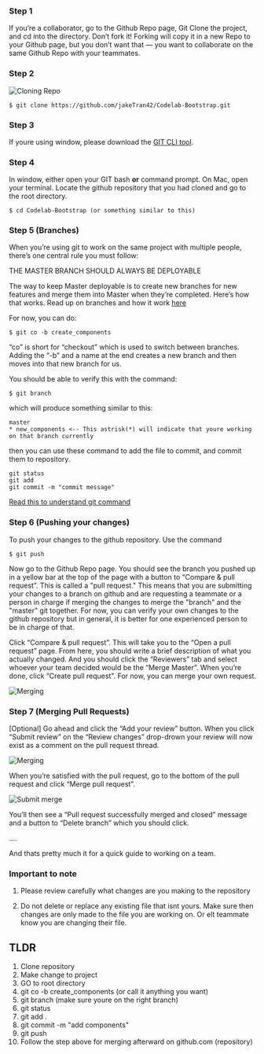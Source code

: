 ### Step 1
If you’re a collaborator, go to the Github Repo page, Git Clone the project, and cd into the directory. Don’t fork it! Forking will copy it in a new Repo to your Github page, but you don’t want that — you want to collaborate on the same Github Repo with your teammates.

### Step 2
![Cloning Repo](https://miro.medium.com/max/700/1*cY5xNLKiGczmwju9iJ3L0A.png)

```
$ git clone https://github.com/jakeTran42/Codelab-Bootstrap.git
```

### Step 3
If youre using window, please download the [GIT CLI tool](https://git-scm.com/download/win). 

### Step 4
In window, either open your GIT bash **or** command prompt. On Mac, open your terminal. Locate the github repository that you had cloned and go to the root directory.

```
$ cd Codelab-Bootstrap (or something similar to this)
```

### Step 5 (Branches)
When you’re using git to work on the same project with multiple people, there’s one central rule you must follow: 

THE MASTER BRANCH SHOULD ALWAYS BE DEPLOYABLE 

The way to keep Master deployable is to create new branches for new features and merge them into Master when they’re completed. Here’s how that works. Read up on branches and how it work [here](https://www.atlassian.com/git/tutorials/using-branches#:~:text=In%20Git%2C%20branches%20are%20a,branch%20to%20encapsulate%20your%20changes.)

For now, you can do:

```
$ git co -b create_components
```

“co” is short for “checkout” which is used to switch between branches. Adding the “-b” and a name at the end creates a new branch and then moves into that new branch for us.

You should be able to verify this with the command:

```
$ git branch
```

which will produce something similar to this:

```
master
* new_components <-- This astrisk(*) will indicate that youre working on that branch currently
```

then you can use these command to add the file to commit, and commit them to repository.

```
git status
git add
git commit -m "commit message"
```

[Read this to understand git command](https://hackernoon.com/understanding-git-fcffd87c15a3)

### Step 6 (Pushing your changes)

To push your changes to the github repository. Use the command 

```
$ git push
```

Now go to the Github Repo page. You should see the branch you pushed up in a yellow bar at the top of the page with a button to “Compare & pull request”. This is called a "pull request." This means that you are submitting your changes to a branch on github and are requesting a teammate or a person in charge if merging the changes to merge the "branch" and the "master" git together. For now, you can verify your own changes to the github repository but in general, it is better for one experienced person to be in charge of that. 


Click “Compare & pull request”. This will take you to the “Open a pull request” page. From here, you should write a brief description of what you actually changed. And you should click the “Reviewers” tab and select whoever your team decided would be the “Merge Master”. When you’re done, click “Create pull request". For now, you can merge your own request.

![Merging](https://miro.medium.com/max/700/1*uildE3NOi5GUzV9Ua_US-Q.png)


### Step 7 (Merging Pull Requests)

[Optional] Go ahead and click the “Add your review” button. When you click “Submit review” on the “Review changes” drop-drown your review will now exist as a comment on the pull request thread.

![Merging](https://miro.medium.com/max/700/1*PzcyyMvbXcqLpEYX2jegiQ.png)

When you’re satisfied with the pull request, go to the bottom of the pull request and click “Merge pull request”.

![Submit merge](https://miro.medium.com/max/700/1*D7vtotpgLhtS7pysz3pxjQ.png)

You’ll then see a “Pull request successfully merged and closed” message and a button to “Delete branch” which you should click.

....

And thats pretty much it for a quick guide to working on a team. 

### Important to note

1. Please review carefully what changes are you making to the repository

2. Do not delete or replace any existing file that isnt yours. Make sure then changes are only made to the file you are working on. Or elt teammate know you are changing their file.


## TLDR

1. Clone repository
2. Make change to project
3. GO to root directory
4. git co -b create_components (or call it anything you want)
5. git branch (make sure youre on the right branch)
6. git status
7. git add .
8. git commit -m "add components"
9. git push
10. Follow the step above for merging afterward on github.com (repository)